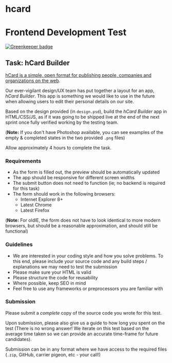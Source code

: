 # hcard
# Frontend Development Test

[![Greenkeeper badge](https://badges.greenkeeper.io/luyi985/hcard.svg)](https://greenkeeper.io/)

## Task: hCard Builder

[hCard is a simple, open format for publishing people, companies and
organizations on the web](http://microformats.org/wiki/hCard).

Our ever-vigilant design/UX team has put together a layout for an app, *hCard
Builder*. This app is something we would like to use in the future when allowing
users to edit their personal details on our site.

Based on the design provided (in `design.psd`), build the *hCard Builder* app in
HTML/CSS/JS, as if it was going to be shipped live at the end of the next sprint
once fully verified working by the testing team.

(**Note:** If you don't have Photoshop available, you can see examples of the
empty & completed states in the two provided `.png` files)

Allow approximately 4 hours to complete the task.

### Requirements

* As the form is filled out, the preview should be automatically updated
* The app should be responsive for different screen widths
* The submit button does not need to function (ie; no backend is required for
  this task)
* The form should work in the following browsers:
  * Internet Explorer 8+
  * Latest Chrome
  * Latest Firefox

(**Note:** For oldIE, the form does not have to look identical to more modern
browsers, but should be a reasonable approximation, and should still be
functional)

### Guidelines

* We are interested in your coding style and how you solve problems. To this
  end, please include your source code and any build steps / explanations we may
  need to test the submission
* Please make sure your HTML is valid
* Please structure the code for reusability
* Where possible, keep SEO in mind
* Feel free to use any frameworks or preprocessors you are familiar with

### Submission

Please submit a *complete* copy of the source code you wrote for this test.

Upon submission, please also give us a guide to how long you spent on the test
(There is no wrong answer! We iterate on this test based on the average time
taken so we can provide an accurate time-frame for future candidates).

Submission can be in any format where we have access to the required files
(`.zip`, GitHub, carrier pigeon, etc - your call!)
